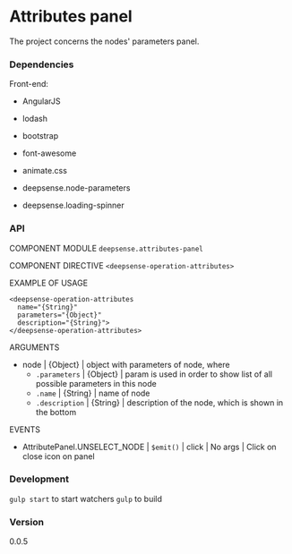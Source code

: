 # Attributes panel

The project concerns the nodes' parameters panel.

### Dependencies

Front-end:

- AngularJS
- lodash
- bootstrap
- font-awesome
- animate.css

- deepsense.node-parameters
- deepsense.loading-spinner

### API

COMPONENT MODULE `deepsense.attributes-panel`

COMPONENT DIRECTIVE `<deepsense-operation-attributes>`

EXAMPLE OF USAGE

    <deepsense-operation-attributes
      name="{String}"
      parameters="{Object}"
      description="{String}">
    </deepsense-operation-attributes>

ARGUMENTS

- node | {Object} | object with parameters of node, where
  - `.parameters` | {Object} | param is used in order to show list of all possible parameters in this node
  - `.name` | {String} | name of node
  - `.description` | {String} | description of the node, which is shown in the bottom

EVENTS

- AttributePanel.UNSELECT_NODE | `$emit()` | click | No args | Click on close icon on panel

### Development

`gulp start` to start watchers
`gulp` to build

### Version

0.0.5